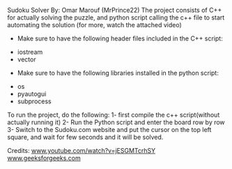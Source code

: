 Sudoku Solver By: Omar Marouf (MrPrince22)
The project consists of C++ for actually solving the puzzle, and python script calling the c++ file to start automating the solution (for more, watch the attached video) 
- Make sure to have the following header files included in the C++ script:
* iostream
* vector

- Make sure to have the following libraries installed in the python script:
* os
* pyautogui
* subprocess


To run the project, do the following:
1- first compile the c++ script(without actually running it)
2- Run the Python script and enter the board row by row
3- Switch to the Sudoku.com website and put the cursor on the top left square, and wait for few seconds and it will be solved.



Credits: 
www.youtube.com/watch?v=jESGMTcrhSY
www.geeksforgeeks.com
